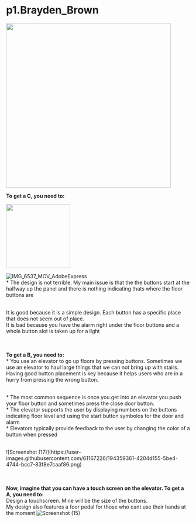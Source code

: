 # p1.Brayden_Brown


<img src="https://user-images.githubusercontent.com/61167226/194360312-1d2fdd06-e893-4101-b49f-ccbf6d7c4ef2.gif" width="450">

**To get a C, you need to:**

<img src="https://user-images.githubusercontent.com/61167226/194354750-3bdeec16-d5d7-4024-8798-f873ddcc35f5.png" width="175">

![IMG_6537_MOV_AdobeExpress](https://user-images.githubusercontent.com/61167226/194354462-e5c4af57-bf4b-42cd-9e3b-d0eb62d768a1.gif)
<br />* The design is not terrible. My main issue is that the the buttons start at the halfway up the panel and there is nothing indicating thats where the floor buttons are

<br /> It is good because it is a simple design. Each button has a specific place that does not seem out of place.
<br />It is bad because you have the alarm right under the floor buttons and a whole button slot is taken up for a light

<br /><br />**To get a B, you need to:**
<br />* You use an elevator to go up floors by pressing buttons. Sometimes we use an elevator to haul large things that we can not bring up with stairs.
Having good button placement is key because it helps users who are in a hurry from pressing the wrong button.

<br />* The most common sequence is once you get into an elevator you push your floor button and sometimes press the close door button.
<br />* The elevator supports the user by displaying numbers on the buttons indicating floor level and using the start button symbolos for the door and alarm
<br />* Elevators typically provide feedback to the user by changing the color of a button when pressed

<br />
![Screenshot (17)](https://user-images.githubusercontent.com/61167226/194359361-4204d155-5be4-4744-bcc7-83f8e7caaf86.png)

<br /><br />
**Now, imagine that you can have a touch screen on the elevator. To get a A, you need to:**
<br />Design a touchscreen. Mine will be the size of the buttons.
<br /> My design also features a foor pedal for those who cant use their hands at the moment
![Screenshot (15)](https://user-images.githubusercontent.com/61167226/194359722-44df3aa4-1ca5-45b0-924d-40c03efd1ca1.png)
